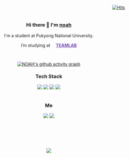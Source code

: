 <div text align = right>

[![Hits](https://hits.seeyoufarm.com/api/count/incr/badge.svg?url=https%3A%2F%2Fgithub.com%2Fpizzalist%2Fhit-counter&count_bg=%2379C83D&title_bg=%23555555&icon=github.svg&icon_color=%23E7E7E7&title=hits&edge_flat=false)](https://hits.seeyoufarm.com)

</div>

<div align='center'>

  <h1>
     
  <h3>Hi there 👋  I'm  <a href="https://chain-warbler-245.notion.site/pizzalist-9a1ca8fe744c47618320c6b4c76de867">noah</a>
    </h3>
  <p>I'm a student at Pukyong National University.</p> 
   <p>I’m studying at <a href="https://github.com/TeamLab" style="color:#7346B2"><img src="https://avatars.githubusercontent.com/u/8847097?s=200&v=4" width="15px;" height="15px;"/><strong>TEAMLAB</strong></a></p>
  <br>

[![NOAH's github activity graph](https://github-readme-activity-graph.cyclic.app/graph?username=pizzalist&bg_color=000&color=FF9700&line=FF9700&point=fff&area=false&hide_border=true)](https://github.com/ashutosh00710/github-readme-activity-graph)

  <h3>Tech Stack</h3>
      <img src="https://img.shields.io/badge/Python-000000?style=round-square&logo=Python&logoColor=blue"/>
      <img src="https://img.shields.io/badge/Vue.js-000000?style=round-square&logo=Vue.js&logoColor=bluegreen"/>
      <img src="https://img.shields.io/badge/Node.js-000000?style=round-square&logo=Node.js&logoColor=bluegreen"/>
      <img src="https://img.shields.io/badge/MySQL-000000?style=round-square&logo=MySQL&logoColor=4479A1">

  <br>
  <br>
  <h3> Me </h3>
  <p>
    <a href="mailto:letgoofthepizza@gmail.com"><img src="https://img.shields.io/badge/Gmail-000000?style=round-square&logo=gmail&logoColor=EA4335"/></a>
    <a href="https://www.instagram.com/pizza_list/"><img src="https://img.shields.io/badge/Instagram-000000?style=round-square&logo=Instagram&logoColor=E4405F"/></a>
  </p>
    <br></br><br><br/>
    <p>
    <img src ="https://github-readme-stats.vercel.app/api?username=pizzalist&show_icons=true&theme=dark">
    </p>
</div>



